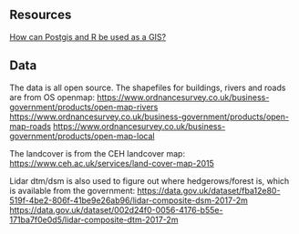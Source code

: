 ## Resources

[How can Postgis and R be used as a GIS?](https://rstudio-pubs-static.s3.amazonaws.com/304489_1a4dff62928e4ffeb4267e15cff254ca.html)


## Data

The data is all open source. The shapefiles for buildings, rivers and roads are from OS openmap: 
https://www.ordnancesurvey.co.uk/business-government/products/open-map-rivers
https://www.ordnancesurvey.co.uk/business-government/products/open-map-roads
https://www.ordnancesurvey.co.uk/business-government/products/open-map-local
 
The landcover is from the CEH landcover map: 
https://www.ceh.ac.uk/services/land-cover-map-2015
 
Lidar dtm/dsm is also used to figure out where hedgerows/forest is, which is available from the government: 
https://data.gov.uk/dataset/fba12e80-519f-4be2-806f-41be9e26ab96/lidar-composite-dsm-2017-2m
https://data.gov.uk/dataset/002d24f0-0056-4176-b55e-171ba7f0e0d5/lidar-composite-dtm-2017-2m
